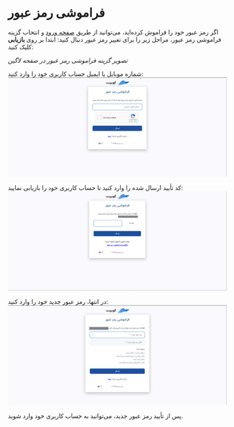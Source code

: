 # فراموشی رمز عبور

اگر رمز عبور خود را فراموش کرده‌اید، می‌توانید از طریق [صفحه ورود](https://auth.kubit.ir/fa/login/) و انتخاب گزینه فراموشی رمز عبور، مراحل زیر را برای تغییر رمز عبور دنبال کنید:
ابتدا بر روی **بازیابی** کلیک کنید:

_تصویر گزینه فراموشی رمز عبور در صفحه لاگین_

شماره موبایل یا ایمیل حساب کاربری خود را وارد کنید:
![Account: enter email](enter-email.png)

کد تأیید ارسال شده را وارد کنید تا حساب کاربری خود را بازیابی نمایید:
![Account: confirm forgot password](confirm-forgot-password.png)

در انتها، رمز عبور جدید خود را وارد کنید:
![Account: new password](new-password.png)

پس از تأیید رمز عبور جدید، می‌توانید به حساب کاربری خود وارد شوید.
